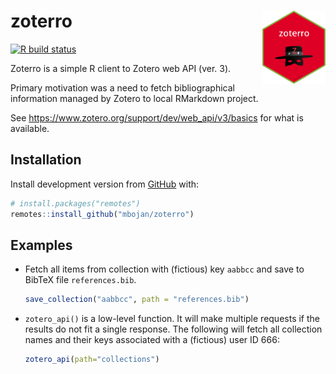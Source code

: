 
<!-- README.md is generated from README.Rmd. Please edit that file -->

# zoterro <img src="man/figures/logo.png" align="right" width="20%"/>

<!-- badges: start -->

[![R build
status](https://github.com/mbojan/zoterro/workflows/R-CMD-check/badge.svg)](https://github.com/mbojan/zoterro/actions)
<!-- badges: end -->

Zoterro is a simple R client to Zotero web API (ver. 3).

Primary motivation was a need to fetch bibliographical information
managed by Zotero to local RMarkdown project.

See <https://www.zotero.org/support/dev/web_api/v3/basics> for what is
available.

## Installation

Install development version from
[GitHub](https://github.com/mbojan/zoterro) with:

``` r
# install.packages("remotes")
remotes::install_github("mbojan/zoterro")
```

## Examples

  - Fetch all items from collection with (fictious) key `aabbcc` and
    save to BibTeX file `references.bib`.
    
    ``` r
    save_collection("aabbcc", path = "references.bib")
    ```

  - `zotero_api()` is a low-level function. It will make multiple
    requests if the results do not fit a single response. The following
    will fetch all collection names and their keys associated with a
    (fictious) user ID 666:
    
    ``` r
    zotero_api(path="collections")
    ```
